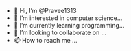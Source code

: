 - 👋 Hi, I’m @Pravee1313
- 👀 I’m interested in computer science...
- 🌱 I’m currently learning programming...
- 💞️ I’m looking to collaborate on ...
- 📫 How to reach me ...

<!---
Pravee1313/Pravee1313 is a ✨ special ✨ repository because its `README.md` (this file) appears on your GitHub profile.
You can click the Preview link to take a look at your changes.
--->

